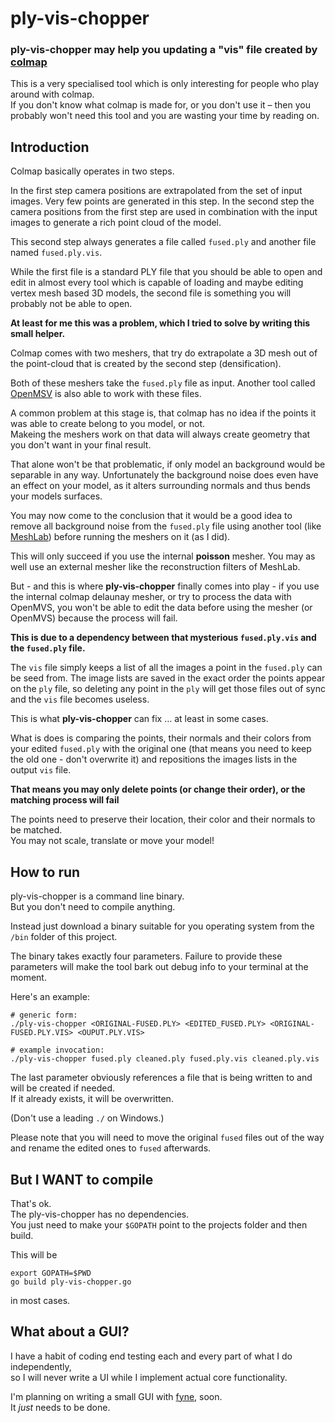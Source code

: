 # ply-vis-chopper

### ply-vis-chopper may help you updating a "vis" file created by [colmap](https://demuc.de/colmap/)

This is a very specialised tool which is only interesting for people who play around with colmap.  
If you don't know what colmap is made for, or you don't use it – then you probably won't need this tool and you are wasting your time by reading on.

## Introduction

Colmap basically operates in two steps.

In the first step camera positions are extrapolated from the set of input images. Very few points are generated in this step.
In the second step the camera positions from the first step are used in combination with the input images to generate a rich point cloud of the model.

This second step always generates a file called `fused.ply` and another file named `fused.ply.vis`.

While the first file is a standard PLY file that you should be able to open and edit in almost every tool which is capable of loading and maybe editing vertex mesh based 3D models, the second file is something you will probably not be able to open.

**At least for me this was a problem, which I tried to solve by writing this small helper.**

Colmap comes with two meshers, that try do extrapolate a 3D mesh out of the point-cloud that is created by the second step (densification).

Both of these meshers take the `fused.ply` file as input.
Another tool called [OpenMSV](https://github.com/cdcseacave/openMVS) is also able to work with these files.

A common problem at this stage is, that colmap has no idea if the points it was able to create belong to you model, or not.  
Makeing the meshers work on that data will always create geometry that you don't want in your final result.

That alone won't be that problematic, if only model an background would be separable in any way.
Unfortunately the background noise does even have an effect on your model, as it alters surrounding normals and thus bends your models surfaces.

You may now come to the conclusion that it would be a good idea to remove all background noise from the `fused.ply` file using another tool (like [MeshLab](https://www.meshlab.net/)) before running the meshers on it (as I did).

This will only succeed if you use the internal **poisson** mesher.
You may as well use an external mesher like the reconstruction filters of MeshLab.

But - and this is where **ply-vis-chopper** finally comes into play - if you use the internal colmap delaunay mesher, or try to process the data with OpenMVS, you won't be able to edit the data before using the mesher (or OpenMVS) because the process will fail.

**This is due to a dependency between that mysterious `fused.ply.vis` and the `fused.ply` file.**

The `vis` file simply keeps a list of all the images a point in the `fused.ply` can be seed from.
The image lists are saved in the exact order the points appear on the `ply` file, so deleting any point in the `ply` will get those files out of sync and the `vis` file becomes useless.

This is what **ply-vis-chopper** can fix … at least in some cases.

What is does is comparing the points, their normals and their colors from your edited `fused.ply` with the original one (that means you need to keep the old one - don't overwrite it) and repositions the images lists in the output `vis` file.

**That means you may only delete points (or change their order), or the matching process will fail**

The points need to preserve their location, their color and their normals to be matched.  
You may not scale, translate or move your model!

## How to run

ply-vis-chopper is a command line binary.  
But you don't need to compile anything.

Instead just download a binary suitable for you operating system from the `/bin` folder of this project.

The binary takes exactly four parameters.
Failure to provide these parameters will make the tool bark out debug info to your terminal at the moment.

Here's an example:

```
# generic form:
./ply-vis-chopper <ORIGINAL-FUSED.PLY> <EDITED_FUSED.PLY> <ORIGINAL-FUSED.PLY.VIS> <OUPUT.PLY.VIS>

# example invocation:
./ply-vis-chopper fused.ply cleaned.ply fused.ply.vis cleaned.ply.vis
```

The last parameter obviously references a file that is being written to and will be created if needed.  
If it already exists, it will be overwritten.

(Don't use a leading `./` on Windows.)

Please note that you will need to move the original `fused` files out of the way and rename the edited ones to `fused` afterwards.

## But I WANT to compile

That's ok.  
The ply-vis-chopper has no dependencies.  
You just need to make your `$GOPATH` point to the projects folder and then build.

This will be

```
export GOPATH=$PWD
go build ply-vis-chopper.go
```
in most cases.

## What about a GUI?

I have a habit of coding end testing each and every part of what I do independently,  
so I will never write a UI while I implement actual core functionality.

I'm planning on writing a small GUI with [fyne](https://github.com/fyne-io/fyne), soon.  
It _just_ needs to be done.